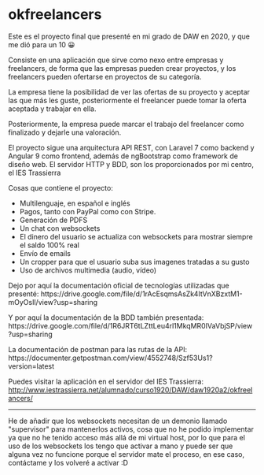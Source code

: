 # okfreelancers
Este es el proyecto final que presenté en mi grado de DAW en 2020, y que me dió para un 10 😀

Consiste en una aplicación que sirve como nexo entre empresas y freelancers, de forma que las empresas pueden crear proyectos, y los freelancers pueden ofertarse en proyectos de su categoría.

La empresa tiene la posibilidad de ver las ofertas de su proyecto y aceptar las que más les guste, posteriormente el freelancer puede tomar la oferta aceptada y trabajar en ella.

Posteriormente, la empresa puede marcar el trabajo del freelancer como finalizado y dejarle una valoración.

El proyecto sigue una arquitectura API REST, con Laravel 7 como backend y Angular 9 como frontend, además de ngBootstrap como framework de diseño web.
El servidor HTTP y BDD, son los proporcionados por mi centro, el IES Trassierra

Cosas que contiene el proyecto:
<ul>
  <li>Multilenguaje, en español e inglés</li>
  <li>Pagos, tanto con PayPal como con Stripe.</li>
  <li>Generación de PDFS</li>
  <li>Un chat con websockets</li>
  <li>El dinero del usuario se actualiza con websockets para mostrar siempre el saldo 100% real</li>
  <li>Envío de emails</li>
  <li>Un cropper para que el usuario suba sus imagenes tratadas a su gusto</li>
  <li>Uso de archivos multimedia (audio, vídeo)</li>
</ul>

<p>Dejo por aquí la documentación oficial de tecnologías utilizadas que presenté: https://drive.google.com/file/d/1rAcEsqmsAsZk4ItVnXBzxtM1-mOyOsIl/view?usp=sharing</p>
<p>Y por aquí la documentación de la BDD también presentada: https://drive.google.com/file/d/1R6JRT6tLZttLeu4rl1MkqMR0IVaVbjSP/view?usp=sharing</p>
<p>La documentación de postman para las rutas de la API: https://documenter.getpostman.com/view/4552748/Szf53Us1?version=latest</p>

Puedes visitar la aplicación en el servidor del IES Trassierra: http://www.iestrassierra.net/alumnado/curso1920/DAW/daw1920a2/okfreelancers/

<hr>

He de añadir que los websockets necesitan de un demonio llamado "supervisor" para mantenerlos activos, cosa que no he podido implementar ya que no he tenido acceso más allá de mi virtual host, por lo que para el uso de los websockets los tengo que activar a mano y puede ser que alguna vez no funcione porque el servidor mate el proceso, en ese caso, contáctame y los volveré a activar :D


